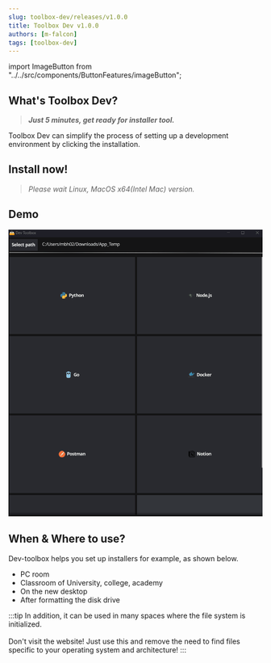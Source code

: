```yaml
---
slug: toolbox-dev/releases/v1.0.0
title: Toolbox Dev v1.0.0
authors: [m-falcon]
tags: [toolbox-dev]
---
```


import ImageButton from "../../src/components/ButtonFeatures/imageButton";

## What's Toolbox Dev?
> **_Just 5 minutes, get ready for installer tool._**

Toolbox Dev can simplify the process of setting up a development environment by clicking the installation.

## Install now!

<ImageButton/>

> _Please wait Linux, MacOS x64(Intel Mac) version._

## Demo
![Dev Toolbox demo](/img/toolbox_demo/v1.0.0.gif)


## When & Where to use?
Dev-toolbox helps you set up installers for example, as shown below.
- PC room
- Classroom of University, college, academy
- On the new desktop
- After formatting the disk drive

:::tip
In addition, it can be used in many spaces where the file system is initialized. <br></br>
Don't visit the website! Just use this and remove the need to find files specific to your operating system and architecture!
:::
